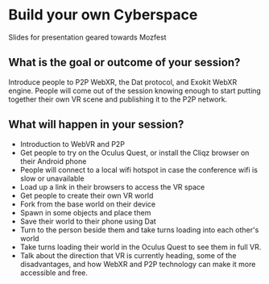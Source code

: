 # Build your own Cyberspace

Slides for presentation geared towards Mozfest

## What is the goal or outcome of your session?

Introduce people to P2P WebXR, the Dat protocol, and Exokit WebXR engine.
People will come out of the session knowing enough to start putting together their own VR scene and publishing it to the P2P network.

## What will happen in your session?

- Introduction to WebVR and P2P
- Get people to try on the Oculus Quest, or install the Cliqz browser on their Android phone
 - People will connect to a local wifi hotspot in case the conference wifi is slow or unavailable
 - Load up a link in their browsers to access the VR space
- Get people to create their own VR world
 - Fork from the base world on their device
 - Spawn in some objects and place them
 - Save their world to their phone using Dat
 - Turn to the person beside them and take turns loading into each other's world
- Take turns loading their world in the Oculus Quest to see them in full VR.
- Talk about the direction that VR is currently heading, some of the disadvantages, and how WebXR and P2P technology can make it more accessible and free.